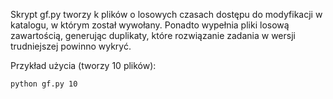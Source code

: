 Skrypt gf.py tworzy k plików o losowych czasach dostępu do modyfikacji w
katalogu, w którym został wywołany. Ponadto wypełnia pliki losową zawartością,
generując duplikaty, które rozwiązanie zadania w wersji trudniejszej powinno
wykryć.

Przykład użycia (tworzy 10 plików):

    python gf.py 10
